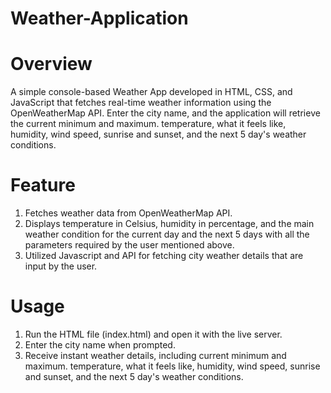 # Weather-Application

# Overview
A simple console-based Weather App developed in HTML, CSS, and JavaScript that fetches real-time weather information using the OpenWeatherMap API. Enter the city name, and the application will retrieve the current minimum and maximum. temperature, what it feels like, humidity, wind speed, sunrise and sunset, and the next 5 day's weather conditions.

# Feature
 1. Fetches weather data from OpenWeatherMap API.
 2. Displays temperature in Celsius, humidity in percentage, and the main weather condition for the current day and the next 5 days with all the parameters required by the user mentioned above.
 3. Utilized Javascript and API for fetching city weather details that are input by the user.

# Usage
 1. Run the HTML file (index.html) and open it with the live server.
 2. Enter the city name when prompted.
 3. Receive instant weather details, including current minimum and maximum. temperature, what it feels like, humidity, wind speed, sunrise and sunset, and the next 5 day's weather conditions.

